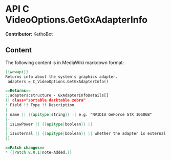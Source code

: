 # API C VideoOptions.GetGxAdapterInfo

**Contributor:** KethoBot

## Content

The following content is in MediaWiki markdown format:

```mediawiki
{{wowapi}}
Returns info about the system's graphics adapter.
 adapters = C_VideoOptions.GetGxAdapterInfo()

==Returns==
:;adapters:structure - GxAdapterInfoDetails[]
{| class="sortable darktable zebra"
! Field !! Type !! Description
|-
| name || {{apitype|string}} || e.g. "NVIDIA GeForce GTX 1060GB"
|-
| isLowPower || {{apitype|boolean}} || 
|-
| isExternal || {{apitype|boolean}} || whether the adapter is external
|}

==Patch changes==
* {{Patch 8.0.1|note=Added.}}
```